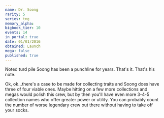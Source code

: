```yaml
---
name: Dr. Soong
rarity: 5
series: tng
memory_alpha:
bigbook_tier: 10
events: 14
in_portal: true
date: 01/01/2016
obtained: Launch
mega: false
published: true
---
```


Noted turd pile Soong has been a punchline for years. That's it. That's his note.

Ok, ok...there's a case to be made for collecting traits and Soong does have three of four viable ones. Maybe hitting on a few more collections and megas would polish this crew, but by then you'll have even more 3-4-5 collection names who offer greater power or utility. You can probably count the number of worse legendary crew out there without having to take off your socks.
